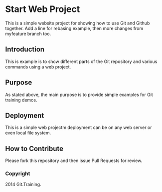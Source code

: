 # Start Web Project

This is a simple website project for showing how to use Git and Github together.
Add a line for rebasing example, then more changes from myfeature branch too.

## Introduction

This is example is to show different parts
of the Git repository and various commands using a web project.

## Purpose

As stated above, the main purpose is to 
provide simple examples for Git training
demos.

## Deployment

This is a simple web projectm deployment
can be on any web server or even local
file system.

## How to Contribute

Please fork this repository and then issue Pull Requests for review.

### Copyright
2014 Git.Training.

